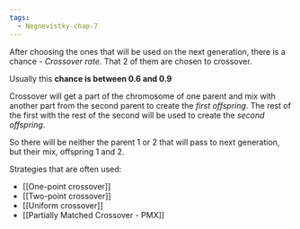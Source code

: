 ```yaml
---
tags:
  - Negnevistky-chap-7
---
```

After choosing the ones that will be used on the next generation, there is a chance - *Crossover rate*. That 2 of them are chosen to crossover.

Usually this **chance is between 0.6 and 0.9**

Crossover will get a part of the chromosome of one parent and mix with another part from the second parent to create the *first offspring*. The rest of the first with the rest of the second will be used to create the *second offspring*.

So there will be neither the parent 1 or 2 that will pass to next generation, but their mix, offspring 1 and 2.

Strategies that are often used:
- [[One-point crossover]]
- [[Two-point crossover]]
- [[Uniform crossover]]
- [[Partially Matched Crossover - PMX]]
